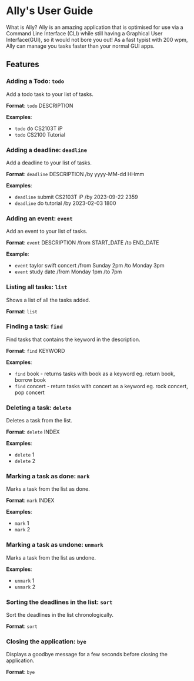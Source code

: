 # Ally's User Guide
What is Ally? Ally is an amazing application that is optimised for use via a Command Line Interface (CLI) while still having a Graphical User Interface(GUI), so it would not bore you out! As a fast typist with 200 wpm, Ally can manage you tasks faster than your normal GUI apps.
## Features 

### Adding a Todo: `todo`

Add a todo task to your list of tasks.

**Format**: `todo` DESCRIPTION 

**Examples**:
- `todo` do CS2103T iP
- `todo` CS2100 Tutorial

### Adding a deadline: `deadline`

Add a deadline to your list of tasks.

**Format**: `deadline` DESCRIPTION /by yyyy-MM-dd HHmm

**Examples**:
- `deadline` submit CS2103T iP /by 2023-09-22 2359
- `deadline` do tutorial /by 2023-02-03 1800
  
### Adding an event: `event`

Add an event to your list of tasks.

**Format**: `event` DESCRIPTION /from START_DATE /to END_DATE

**Example**:
- `event` taylor swift concert /from Sunday 2pm /to Monday 3pm
- `event` study date /from Monday 1pm /to 7pm

### Listing all tasks: `list`

Shows a list of all the tasks added.

**Format**: `list`

### Finding a task: `find`

Find tasks that contains the keyword in the description.

**Format**: `find` KEYWORD

**Examples**:
- `find` book - returns tasks with book as a keyword eg. return book, borrow book
- `find` concert - return tasks with concert as a keyword eg. rock concert, pop concert

### Deleting a task: `delete`

Deletes a task from the list.

**Format**: `delete` INDEX

**Examples**:
- `delete` 1
- `delete` 2

### Marking a task as done: `mark`

Marks a task from the list as done.

**Format**: `mark` INDEX

**Examples**:
- `mark` 1
- `mark` 2

### Marking a task as undone: `unmark`

Marks a task from the list as undone.

**Examples**:
- `unmark` 1
- `unmark` 2

### Sorting the deadlines in the list: `sort`

Sort the deadlines in the list chronologically.

**Format**: `sort`

### Closing the application: `bye`

Displays a goodbye message for a few seconds before closing the application.

**Format**: `bye`
